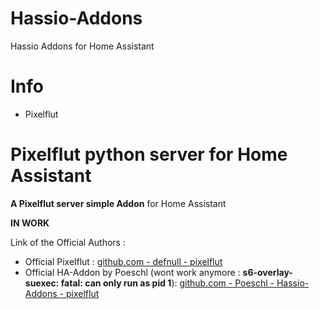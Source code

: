 # Hassio-Addons
Hassio Addons for Home Assistant

# Info
 - Pixelflut


# Pixelflut python server for Home Assistant
**A Pixelflut server simple Addon** for Home Assistant


**IN WORK**


Link of the Official Authors :
  - Official Pixelflut : [github.com - defnull - pixelflut](https://github.com/defnull/pixelflut)
  - Official HA-Addon by Poeschl (wont work anymore : **s6-overlay-suexec: fatal: can only run as pid 1**): [github.com - Poeschl - Hassio-Addons - pixelflut](https://github.com/Poeschl/Hassio-Addons/tree/main/pixelflut)

